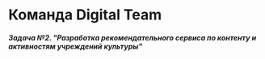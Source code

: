 # Команда Digital Team
##### Задача №2. "Разработка рекомендательного сервиса по контенту и активностям учреждений культуры"
